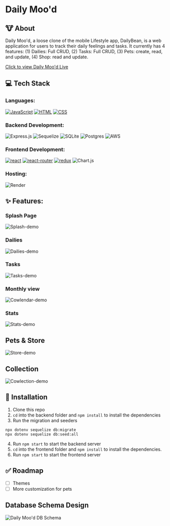 # Daily Moo'd

## 🐮 **About**

Daily Moo'd, a loose clone of the mobile Lifestyle app, DailyBean, is a web application for users to track their daily feelings and tasks. It currently has 4 features: (1) Dailies: Full CRUD, (2) Tasks: Full CRUD, (3) Pets: create, read, and update, (4) Shop: read and update.

[Click to view Daily Moo'd Live](https://daily-mood.onrender.com/)

## 💻 **Tech Stack**

### Languages:

[![JavaScript][javascript-shield]][javascript-url]
[![HTML][html-shield]][html-url]
[![CSS][css-shield]][css-url]

### Backend Development:

![Express.js](https://img.shields.io/badge/express.js-%23404d59.svg?style=for-the-badge&logo=express&logoColor=%2361DAFB)
![Sequelize](https://img.shields.io/badge/Sequelize-52B0E7?style=for-the-badge&logo=Sequelize&logoColor=white)
![SQLite](https://img.shields.io/badge/sqlite-%2307405e.svg?style=for-the-badge&logo=sqlite&logoColor=white)
![Postgres](https://img.shields.io/badge/postgres-%23316192.svg?style=for-the-badge&logo=postgresql&logoColor=white)
![AWS](https://img.shields.io/badge/AWS-%23FF9900.svg?style=for-the-badge&logo=amazon-aws&logoColor=white)

### Frontend Development:

[![react][react-shield]][react-url]
[![react-router][react-router-shield]][react-router-url]
[![redux][redux-shield]][redux-url]
![Chart.js](https://img.shields.io/badge/chart.js-F5788D.svg?style=for-the-badge&logo=chart.js&logoColor=white)

### Hosting:
![Render](https://img.shields.io/badge/Render-%46E3B7.svg?style=for-the-badge&logo=render&logoColor=white)

## ✨ **Features**:

### Splash Page
![Splash-demo](https://keenlychung.com/dailymood/dm_01_splash.gif)


### Dailies
![Dailies-demo](https://keenlychung.com/dailymood/dm_02_dailies.gif)


### Tasks
![Tasks-demo](https://keenlychung.com/dailymood/dm_03_tasks.gif)


### Monthly view
![Cowlendar-demo](https://keenlychung.com/dailymood/dm_04_cowlendar.gif)


### Stats
![Stats-demo](https://keenlychung.com/dailymood/dm_05_stats.gif)


## Pets & Store
![Store-demo](https://keenlychung.com/dailymood/dm_06_stor.gif)


## Collection
![Cowlection-demo](https://keenlychung.com/dailymood/dm_07_cowlection.gif)


## 📁 Installation

1. Clone this repo
2. `cd` into the backend folder and `npm install` to install the dependencies
3. Run the migration and seeders
```
npx dotenv sequelize db:migrate
npx dotenv sequelize db:seed:all
```
4. Run `npm start` to start the backend server
5. `cd` into the frontend folder and `npm install` to install the dependencies.
6. Run `npm start` to start the frontend server

<!-- MARKDOWN LINKS & IMAGES -->

[javascript-shield]: https://img.shields.io/badge/JavaScript-323330?style=for-the-badge&logo=javascript&logoColor=F7DF1E
[python-shield]: https://img.shields.io/badge/Python-3776AB?style=for-the-badge&logo=python&logoColor=white
[html-shield]: https://img.shields.io/badge/HTML5-E34F26?style=for-the-badge&logo=html5&logoColor=white
[css-shield]: https://img.shields.io/badge/CSS-239120?&style=for-the-badge&logo=css3&logoColor=white
[flask-shield]: https://img.shields.io/badge/Flask-000000?style=for-the-badge&logo=flask&logoColor=white
[sqlite-shield]: https://img.shields.io/badge/SQLite-07405E?style=for-the-badge&logo=sqlite&logoColor=white
[postgresql-shield]: https://img.shields.io/badge/PostgreSQL-316192?style=for-the-badge&logo=postgresql&logoColor=white
[react-shield]: https://img.shields.io/badge/React-20232A?style=for-the-badge&logo=react&logoColor=61DAFB
[react-router-shield]: https://img.shields.io/badge/React_Router-CA4245?style=for-the-badge&logo=react-router&logoColor=white
[redux-shield]: https://img.shields.io/badge/Redux-593D88?style=for-the-badge&logo=redux&logoColor=white
[linkedin-shield]: https://img.shields.io/badge/LinkedIn-0077B5?style=for-the-badge&logo=linkedin&logoColor=white
[javascript-url]: https://www.javascript.com/
[python-url]: https://www.python.org/
[html-url]: https://www.w3.org/html/
[css-url]: https://www.w3.org/Style/CSS/Overview.en.html
[flask-url]: https://flask.palletsprojects.com/en/2.2.x/
[sqlite-url]: https://www.sqlite.org/index.html
[postgresql-url]: https://www.postgresql.org/
[react-url]: https://reactjs.org/
[react-router-url]: https://reactrouter.com/en/main
[redux-url]: https://redux.js.org/
[linkedin-url]: https://www.linkedin.com/in/nguyenpeterviet/

## ✅ Roadmap
- [ ] Themes
- [ ] More customization for pets

## Database Schema Design

![Daily Moo'd DB Schema](https://media.discordapp.net/attachments/1077123206135169065/1077649852198031361/image.png)
